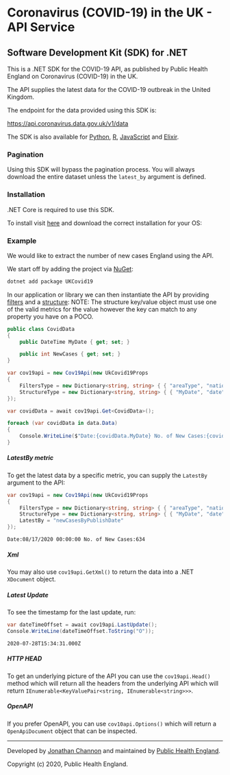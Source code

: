# Coronavirus (COVID-19) in the UK - API Service

## Software Development Kit (SDK) for .NET

This is a .NET SDK for the COVID-19 API, as published by Public Health England on Coronavirus (COVID-19) in the UK.

The API supplies the latest data for the COVID-19 outbreak in the United Kingdom.

The endpoint for the data provided using this SDK is:

https://api.coronavirus.data.gov.uk/v1/data

The SDK is also available for [Python](https://github.com/publichealthengland/coronavirus-dashboard-api-python-sdk), [R](https://github.com/publichealthengland/coronavirus-dashboard-api-R-sdk), [JavaScript](https://raw.githubusercontent.com/publichealthengland/coronavirus-dashboard-api-javascript-sdk) and [Elixir](https://github.com/publichealthengland/coronavirus-dashboard-api-elixir-sdk).


### Pagination

Using this SDK will bypass the pagination process. You will always download the entire
dataset unless the `latest_by` argument is defined.



### Installation


.NET Core is required to use this SDK.

To install visit [here](https://dotnet.microsoft.com/download) and download the correct installation for your OS:

### Example

We would like to extract the number of new cases England using the API.

We start off by adding the project via [NuGet]():

```bash
dotnet add package UKCovid19
```
In our application or library we can then instantiate the API by providing [filters](https://coronavirus.data.gov.uk/developers-guide#params-filters) and a [structure](https://coronavirus.data.gov.uk/developers-guide#params-structure):
NOTE: The structure key/value object must use one of the valid metrics for the value however the key can match to any property you have on a POCO.
```csharp
public class CovidData
{
    public DateTime MyDate { get; set; }

    public int NewCases { get; set; }
}

var cov19api = new Cov19Api(new UkCovid19Props
{
    FiltersType = new Dictionary<string, string> { { "areaType", "nation" }, { "areaName", "England" } },
    StructureType = new Dictionary<string, string> { { "MyDate", "date" }, { "newCases", "newCasesByPublishDate" } }
});

var covidData = await cov19api.Get<CovidData>();

foreach (var covidData in data.Data)
{
    Console.WriteLine($"Date:{covidData.MyDate} No. of New Cases:{covidData.NewCases}");
}
```

##### LatestBy metric
To get the latest data by a specific metric, you can supply the `LatestBy` argument to the API:

```csharp
var cov19api = new Cov19Api(new UkCovid19Props
{
    FiltersType = new Dictionary<string, string> { { "areaType", "nation" }, { "areaName", "England" } },
    StructureType = new Dictionary<string, string> { { "MyDate", "date" }, { "newCases", "newCasesByPublishDate" } },
    LatestBy = "newCasesByPublishDate"
});
```

```
Date:08/17/2020 00:00:00 No. of New Cases:634
```

##### Xml
You may also use `cov19api.GetXml()` to return the data into a .NET `XDocument` object.

##### Latest Update
To see the timestamp for the last update, run:

```csharp
var dateTimeOffset = await cov19api.LastUpdate();
Console.WriteLine(dateTimeOffset.ToString("O"));
```

```
2020-07-28T15:34:31.000Z
```

##### HTTP HEAD
To get an underlying picture of the API you can use the `cov19api.Head()` method which will return all the headers from the underlying API
which will return `IEnumerable<KeyValuePair<string, IEnumerable<string>>>`.

##### OpenAPI
If you prefer OpenAPI, you can use `cov10api.Options()` which will return a `OpenApiDocument` object that can be inspected. 



-----------

Developed by [Jonathan Channon](https://github.com/jchannon) and maintained by [Public Health England](https://www.gov.uk/government/organisations/public-health-england).

Copyright (c) 2020, Public Health England.
